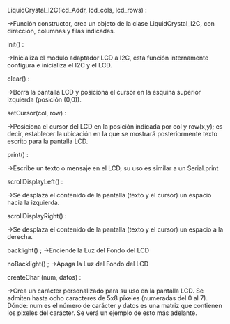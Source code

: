 LiquidCrystal_I2C(lcd_Addr, lcd_cols, lcd_rows) :

->Función constructor, crea un objeto de la clase LiquidCrystal_I2C, con dirección, columnas y filas indicadas.

init() :

->Inicializa el modulo adaptador LCD a I2C, esta función internamente configura e inicializa el I2C y el LCD.

clear() :

->Borra la pantalla LCD y posiciona el cursor en la esquina superior izquierda (posición (0,0)).

setCursor(col, row) :

->Posiciona el cursor del LCD en la posición indicada por col y row(x,y); es decir, establecer la ubicación en la que se mostrará posteriormente texto escrito para la pantalla LCD.

print() :

->Escribe un texto o mensaje en el LCD, su uso es similar a un Serial.print

scrollDisplayLeft() :

->Se desplaza el contenido de la pantalla (texto y el cursor) un espacio hacia la izquierda.

scrollDisplayRight() :

->Se desplaza el contenido de la pantalla (texto y el cursor) un espacio a la derecha.

backlight() ;
->Enciende la Luz del Fondo del LCD

noBacklight() ;
->Apaga la Luz del Fondo del LCD

createChar (num, datos) :

->Crea un carácter personalizado para su uso en la pantalla LCD. Se admiten hasta ocho caracteres de 5x8 píxeles (numeradas del 0 al 7). Dónde: num es el número de carácter y datos es una matriz que contienen los pixeles del carácter. Se verá un ejemplo de esto más adelante.